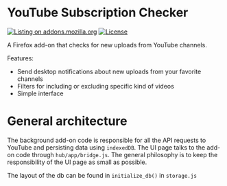 # YouTube Subscription Checker

[![Listing on addons.mozilla.org][badge-amo]][amo-listing]
[![License][badge-license]][mpl]

A Firefox add-on that checks for new uploads from YouTube channels.

Features:
- Send desktop notifications about new uploads from your favorite channels
- Filters for including or excluding specific kind of videos
- Simple interface

# General architecture

The background add-on code is responsible for all the API requests to YouTube
and persisting data using `indexedDB`. The UI page talks to the add-on code
through `hub/app/bridge.js`. The general philosophy is to keep the responsibility of the UI page as small as possible.

The layout of the db can be found in `initialize_db()` in `storage.js`

[amo-listing]: https://addons.mozilla.org/en-US/firefox/addon/youtube-subscription-checker/
[mpl]: https://www.mozilla.org/en-US/MPL/2.0/

[badge-license]: https://img.shields.io/badge/license-MPL%202.0-blue.svg
[badge-amo]: https://img.shields.io/badge/AMO-2.3.3-blue.svg
